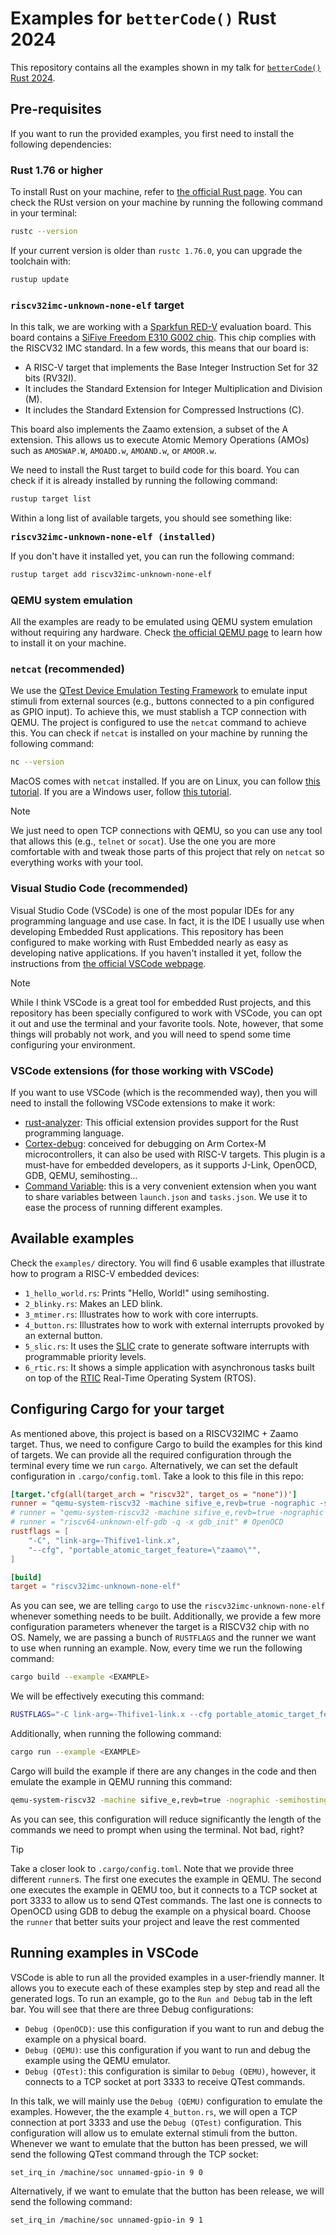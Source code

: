 # Examples for `betterCode()` Rust 2024

This repository contains all the examples shown in my talk for [`betterCode()` Rust 2024](https://rust.bettercode.eu/veranstaltung-22605-se-0-safe-and-open-rust-and-risc-v-for-embedded-developers.html).

## Pre-requisites

If you want to run the provided examples, you first need to install the following dependencies:

### Rust 1.76 or higher

To install Rust on your machine, refer to [the official Rust page](https://www.rust-lang.org/tools/install).
You can check the RUst version on your machine by running the following command in your terminal:

```bash
rustc --version
```

If your current version is older than `rustc 1.76.0`, you can upgrade the toolchain with:

```bash
rustup update
```

### `riscv32imc-unknown-none-elf` target

In this talk, we are working with a [Sparkfun RED-V](https://www.sparkfun.com/products/retired/15594) evaluation board.
This board contains a [SiFive Freedom E310 G002 chip](https://cdn.sparkfun.com/assets/7/f/0/2/7/fe310-g002-manual-v19p05.pdf).
This chip complies with the RISCV32 IMC standard.
In a few words, this means that our board is:

- A RISC-V target that implements the Base Integer Instruction Set for 32 bits (RV32I).
- It includes the Standard Extension for Integer Multiplication and Division (M).
- It includes the Standard Extension for Compressed Instructions (C).

This board also implements the Zaamo extension, a subset of the A extension.
This allows us to execute Atomic Memory Operations (AMOs) such as `AMOSWAP.W`, `AMOADD.w`, `AMOAND.w`, or `AMOOR.w`.

We need to install the Rust target to build code for this board.
You can check if it is already installed by running the following command:

```bash
rustup target list 
```

Within a long list of available targets, you should see something like:

<pre>
<b>riscv32imc-unknown-none-elf (installed)</b>
</pre>

If you don't have it installed yet, you can run the following command:

```bash
rustup target add riscv32imc-unknown-none-elf
```

### QEMU system emulation

All the examples are ready to be emulated using QEMU system emulation without requiring any hardware.
Check [the official QEMU page](https://www.qemu.org/download/#linux) to learn how to install it on your machine.

### `netcat` (recommended)

We use the [QTest Device Emulation Testing Framework](https://www.qemu.org/docs/master/devel/testing/qtest.html) to emulate input stimuli from external sources (e.g., buttons connected to a pin configured as GPIO input).
To achieve this, we must stablish a TCP connection with QEMU.
The project is configured to use the `netcat` command to achieve this.
You can check if `netcat` is installed on your machine by running the following command:

```bash
nc --version
```

MacOS comes with `netcat` installed.
If you are on Linux, you can follow [this tutorial](https://www.ucartz.com/clients/knowledgebase/658/How-to-Install-and-Use-netcat-Command-on-Linux.html).
If you are a Windows user, follow [this tutorial](https://medium.com/@bonguides25/how-to-install-netcat-on-windows-10-11-f5be1a185611).

> [!NOTE]
> 
> We just need to open TCP connections with QEMU, so you can use any tool that allows this (e.g., `telnet` or `socat`).
> Use the one you are more comfortable with and tweak those parts of this project that rely on `netcat` so everything works with your tool.

### Visual Studio Code (recommended)

Visual Studio Code (VSCode) is one of the most popular IDEs for any programming language and use case.
In fact, it is the IDE I usually use when developing Embedded Rust applications.
This repository has been configured to make working with Rust Embedded nearly as easy as developing native applications.
If you haven't installed it yet, follow the instructions from [the official VSCode webpage](https://code.visualstudio.com).

> [!NOTE]
> 
> While I think VSCode is a great tool for embedded Rust projects, and this repository has been specially configured to work with VSCode, you can opt it out and use the terminal and your favorite tools.
> Note, however, that some things will probably not work, and you will need to spend some time configuring your environment.

### VSCode extensions (for those working with VSCode)

If you want to use VSCode (which is the recommended way), then you will need to install the following VSCode extensions to make it work:

- [rust-analyzer](https://marketplace.visualstudio.com/items?itemName=rust-lang.rust-analyzer): This official extension provides support for the Rust programming language.
- [Cortex-debug](https://marketplace.visualstudio.com/items?itemName=marus25.cortex-Debug): conceived for debugging on Arm Cortex-M microcontrollers, it can also be used with RISC-V targets. This plugin is a must-have for embedded developers, as it supports J-Link, OpenOCD, GDB, QEMU, semihosting...
- [Command Variable](https://marketplace.visualstudio.com/items?itemName=rioj7.command-variable): this is a very convenient extension when you want to share variables between `launch.json` and `tasks.json`.
We use it to ease the process of running different examples.

## Available examples

Check the `examples/` directory.
You will find 6 usable examples that illustrate how to program a RISC-V embedded devices:

- `1_hello_world.rs`: Prints "Hello, World!" using semihosting.
- `2_blinky.rs`: Makes an LED blink.
- `3_mtimer.rs`: Illustrates how to work with core interrupts.
- `4_button.rs`: Illustrates how to work with external interrupts provoked by an external button.
- `5_slic.rs`: It uses the [SLIC](https://github.com/romancardenas/riscv-slic/tree/mecall) crate to generate software interrupts with programmable priority levels.
- `6_rtic.rs`: It shows a simple application with asynchronous tasks built on top of the [RTIC](https://github.com/romancardenas/rtic) Real-Time Operating System (RTOS).


## Configuring Cargo for your target

As mentioned above, this project is based on a RISCV32IMC + Zaamo target.
Thus, we need to configure Cargo to build the examples for this kind of targets.
We can provide all the required configuration through the terminal every time we run `cargo`.
Alternatively, we can set the default configuration in `.cargo/config.toml`.
Take a look to this file in this repo:

```toml
[target.'cfg(all(target_arch = "riscv32", target_os = "none"))']
runner = "qemu-system-riscv32 -machine sifive_e,revb=true -nographic -semihosting-config enable=on,target=native -kernel" # QEMU
# runner = "qemu-system-riscv32 -machine sifive_e,revb=true -nographic -semihosting-config enable=on,target=native -qtest tcp:localhost:3333 -kernel" # QTest
# runner = "riscv64-unknown-elf-gdb -q -x gdb_init" # OpenOCD
rustflags = [
    "-C", "link-arg=-Thifive1-link.x",
    "--cfg", "portable_atomic_target_feature=\"zaamo\"",
]

[build]
target = "riscv32imc-unknown-none-elf"
```

As you can see, we are telling `cargo` to use the `riscv32imc-unknown-none-elf` whenever something needs to be built.
Additionally, we provide a few more configuration parameters whenever the target is a RISCV32 chip with no OS.
Namely, we are passing a bunch of `RUSTFLAGS` and the runner we want to use when running an example.
Now, every time we run the following command:

```bash
cargo build --example <EXAMPLE>
```

We will be effectively executing this command:

```bash
RUSTFLAGS="-C link-arg=-Thifive1-link.x --cfg portable_atomic_target_feature=\"zaamo\"" cargo build --target riscv32imc-unknown-none-elf --example <EXAMPLE>
```

Additionally, when running the following command:

```bash
cargo run --example <EXAMPLE>
```

Cargo will build the example if there are any changes in the code and then emulate the example in QEMU running this command:

```bash
qemu-system-riscv32 -machine sifive_e,revb=true -nographic -semihosting-config enable=on,target=native -kernel target/riscv32imc-unknown-none-elf/debug/examples/<EXAMPLE>
```

As you can see, this configuration will reduce significantly the length of the commands we need to prompt when using the terminal.
Not bad, right?

> [!TIP]
> 
> Take a closer look to `.cargo/config.toml`.
> Note that we provide three different `runner`s.
> The first one executes the example in QEMU.
> The second one executes the example in QEMU too, but it connects to a TCP socket at port 3333 to allow us to send QTest commands.
> The last one is connects to OpenOCD using GDB to debug the example on a physical board.
> Choose the `runner` that better suits your project and leave the rest commented

## Running examples in VSCode

VSCode is able to run all the provided examples in a user-friendly manner.
It allows you to execute each of these examples step by step and read all the generated logs.
To run an example, go to the `Run and Debug` tab in the left bar.
You will see that there are three Debug configurations:

- `Debug (OpenOCD)`: use this configuration if you want to run and debug the example on a physical board.
- `Debug (QEMU)`: use this configuration if you want to run and debug the example using the QEMU emulator.
- `Debug (QTest)`: this configuration is similar to `Debug (QEMU)`, however, it connects to a TCP socket at port 3333 to receive QTest commands.

In this talk, we will mainly use the `Debug (QEMU)` configuration to emulate the examples.
However, the the example `4_button.rs`, we will open a TCP connection at port 3333 and use the `Debug (QTest)` configuration.
This configuration will allow us to emulate external stimuli from the button.
Whenever we want to emulate that the button has been pressed, we will send the following QTest command through the TCP socket:

```bash
set_irq_in /machine/soc unnamed-gpio-in 9 0
```

Alternatively, if we want to emulate that the button has been release, we will send the following command:

```bash
set_irq_in /machine/soc unnamed-gpio-in 9 1
```
